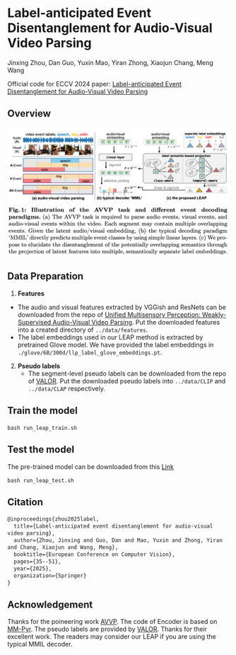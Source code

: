 # Label-anticipated Event Disentanglement for Audio-Visual Video Parsing
Jinxing Zhou, Dan Guo, Yuxin Mao, Yiran Zhong, Xiaojun Chang, Meng Wang

Official code for ECCV 2024 paper: [Label-anticipated Event Disentanglement for Audio-Visual Video Parsing](https://www.ecva.net/papers/eccv_2024/papers_ECCV/papers/01492.pdf)

## Overview

![image-20241117120242932](./img/task_method_overview.png)

## Data Preparation

1. **Features**  
  - The audio and visual features extracted by VGGish and ResNets can be downloaded from the repo of [Unified Multisensory Perception: Weakly-Supervised Audio-Visual Video Parsing](https://github.com/YapengTian/AVVP-ECCV20). Put the downloaded features into a created directory of ``../data/features``.
  - The label embeddings used in our LEAP method is extracted by pretrained Glove model. We have provided the label embeddings in ``./glove/6B/300d/llp_label_glove_embeddings.pt``. 
2. **Pseudo labels** 
   - The segment-level pseudo labels can be downloaded from the repo of [VALOR](https://github.com/Franklin905/VALOR). Put the downloaded pseudo labels into ``../data/CLIP`` and ``../data/CLAP`` respectively.


## Train the model


```script
bash run_leap_train.sh
```


## Test the model
The pre-trained model can be downloaded from this [Link](https://drive.google.com/file/d/1u2RtsCgS0iafyPB3RRO6h-hrG54_EzLO/view?usp=sharing)
```script
bash run_leap_test.sh
```
## Citation
```script
@inproceedings{zhou2025label,
  title={Label-anticipated event disentanglement for audio-visual video parsing},
  author={Zhou, Jinxing and Guo, Dan and Mao, Yuxin and Zhong, Yiran and Chang, Xiaojun and Wang, Meng},
  booktitle={European Conference on Computer Vision},
  pages={35--51},
  year={2025},
  organization={Springer}
}
```

## Acknowledgement
Thanks for the poineering work [AVVP](https://github.com/YapengTian/AVVP-ECCV20). The code of Encoder is based on [MM-Pyr](https://github.com/JustinYuu/MM_Pyramid). The pseudo labels are provided by [VALOR](https://github.com/Franklin905/VALOR). Thanks for their excellent work. The readers may consider our LEAP if you are using the typical MMIL decoder.

